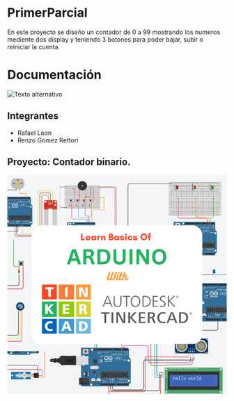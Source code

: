 # PrimerParcial
En este proyecto se diseño un contador de 0 a 99 mostrando los numeros mediente dos display y teniendo 3 botones para poder bajar, subir o reiniciar la cuenta
# Documentación 
![Texto alternativo](https://content.instructables.com/FV1/G765/LEBEG2NE/FV1G765LEBEG2NE.png)


## Integrantes 
- Rafael Leon
- Renzo Gomez Rettori

## Proyecto: Contador binario.
![Tinkercad](./Image/arduino.png)
